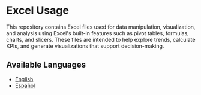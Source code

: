 # Excel Usage

This repository contains Excel files used for data manipulation, visualization, and analysis using Excel's built-in features such as pivot tables, formulas, charts, and slicers. These files are intended to help explore trends, calculate KPIs, and generate visualizations that support decision-making.

## Available Languages
- [English](https://github.com/RossyElania/Uso-de-Excel/blob/main/README.en.md)
- [Español]([README.es.md](https://github.com/RossyElania/Uso-de-Excel/blob/main/README.es.md))

